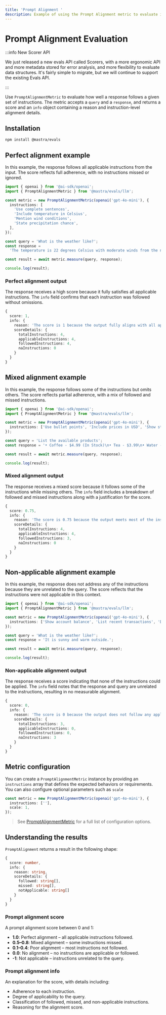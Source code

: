 ```yaml
---
title: 'Prompt Alignment '
description: Example of using the Prompt Alignment metric to evaluate instruction adherence in responses.
---
```


# Prompt Alignment Evaluation

:::info New Scorer API

We just released a new evals API called Scorers, with a more ergonomic API and more metadata stored for error analysis, and more flexibility to evaluate data structures. It's fairly simple to migrate, but we will continue to support the existing Evals API.

:::

Use `PromptAlignmentMetric` to evaluate how well a response follows a given set of instructions. The metric accepts a `query` and a `response`, and returns a score and an `info` object containing a reason and instruction-level alignment details.

## Installation

```bash copy
npm install @mastra/evals
```

## Perfect alignment example

In this example, the response follows all applicable instructions from the input. The score reflects full adherence, with no instructions missed or ignored.

```typescript filename="src/example-high-perfect-alignment.ts" showLineNumbers copy
import { openai } from '@ai-sdk/openai';
import { PromptAlignmentMetric } from '@mastra/evals/llm';

const metric = new PromptAlignmentMetric(openai('gpt-4o-mini'), {
  instructions: [
    'Use complete sentences',
    'Include temperature in Celsius',
    'Mention wind conditions',
    'State precipitation chance',
  ],
});

const query = 'What is the weather like?';
const response =
  'The temperature is 22 degrees Celsius with moderate winds from the northwest. There is a 30% chance of rain.';

const result = await metric.measure(query, response);

console.log(result);
```

### Perfect alignment output

The response receives a high score because it fully satisfies all applicable instructions. The `info` field confirms that each instruction was followed without omissions.

```typescript
{
  score: 1,
  info: {
    reason: 'The score is 1 because the output fully aligns with all applicable instructions, providing a comprehensive weather report that includes temperature, wind conditions, and chance of precipitation, all presented in complete sentences.',
    scoreDetails: {
      totalInstructions: 4,
      applicableInstructions: 4,
      followedInstructions: 4,
      naInstructions: 0
    }
  }
}
```

## Mixed alignment example

In this example, the response follows some of the instructions but omits others. The score reflects partial adherence, with a mix of followed and missed instructions.

```typescript filename="src/example-high-mixed-alignment.ts" showLineNumbers copy
import { openai } from '@ai-sdk/openai';
import { PromptAlignmentMetric } from '@mastra/evals/llm';

const metric = new PromptAlignmentMetric(openai('gpt-4o-mini'), {
  instructions: ['Use bullet points', 'Include prices in USD', 'Show stock status', 'Add product descriptions'],
});

const query = 'List the available products';
const response = '• Coffee - $4.99 (In Stock)\n• Tea - $3.99\n• Water - $1.99 (Out of Stock)';

const result = await metric.measure(query, response);

console.log(result);
```

### Mixed alignment output

The response receives a mixed score because it follows some of the instructions while missing others. The `info` field includes a breakdown of followed and missed instructions along with a justification for the score.

```typescript
{
  score: 0.75,
  info: {
    reason: 'The score is 0.75 because the output meets most of the instructions by using bullet points, including prices in USD, and showing stock status. However, it does not fully align with the instruction to provide product descriptions, which affects the overall score.',
    scoreDetails: {
      totalInstructions: 4,
      applicableInstructions: 4,
      followedInstructions: 3,
      naInstructions: 0
    }
  }
}
```

## Non-applicable alignment example

In this example, the response does not address any of the instructions because they are unrelated to the query. The score reflects that the instructions were not applicable in this context.

```typescript filename="src/example-non-applicable-alignment.ts" showLineNumbers copy
import { openai } from '@ai-sdk/openai';
import { PromptAlignmentMetric } from '@mastra/evals/llm';

const metric = new PromptAlignmentMetric(openai('gpt-4o-mini'), {
  instructions: ['Show account balance', 'List recent transactions', 'Display payment history'],
});

const query = 'What is the weather like?';
const response = 'It is sunny and warm outside.';

const result = await metric.measure(query, response);

console.log(result);
```

### Non-applicable alignment output

The response receives a score indicating that none of the instructions could be applied. The `info` field notes that the response and query are unrelated to the instructions, resulting in no measurable alignment.

```typescript
{
  score: 0,
  info: {
    reason: 'The score is 0 because the output does not follow any applicable instructions related to the context of a weather query, as the instructions provided are irrelevant to the input.',
    scoreDetails: {
      totalInstructions: 3,
      applicableInstructions: 0,
      followedInstructions: 0,
      naInstructions: 3
    }
  }
}
```

## Metric configuration

You can create a `PromptAlignmentMetric` instance by providing an `instructions` array that defines the expected behaviors or requirements. You can also configure optional parameters such as `scale`

```typescript showLineNumbers copy
const metric = new PromptAlignmentMetric(openai('gpt-4o-mini'), {
  instructions: [''],
  scale: 1,
});
```

> See [PromptAlignmentMetric](/reference/evals/prompt-alignment) for a full list of configuration options.

## Understanding the results

`PromptAlignment` returns a result in the following shape:

```typescript
{
  score: number,
  info: {
    reason: string,
    scoreDetails: {
      followed: string[],
      missed: string[],
      notApplicable: string[]
    }
  }
}
```

### Prompt alignment score

A prompt alignment score between 0 and 1:

- **1.0**: Perfect alignment – all applicable instructions followed.
- **0.5–0.8**: Mixed alignment – some instructions missed.
- **0.1–0.4**: Poor alignment – most instructions not followed.
- **0.0**: No alignment – no instructions are applicable or followed.
- **-1**: Not applicable – instructions unrelated to the query.

### Prompt alignment info

An explanation for the score, with details including:

- Adherence to each instruction.
- Degree of applicability to the query.
- Classification of followed, missed, and non-applicable instructions.
- Reasoning for the alignment score.

<GithubLink
  outdated={true}
  marginTop='mt-16'
  link="https://github.com/mastra-ai/mastra/blob/main/examples/basics/evals/prompt-alignment"
/>
